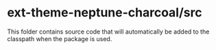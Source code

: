 # ext-theme-neptune-charcoal/src

This folder contains source code that will automatically be added to the classpath when
the package is used.
